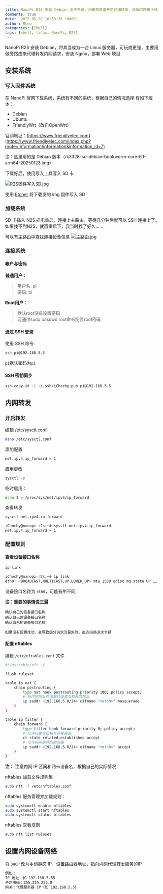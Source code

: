 ```yaml
---
title: NanoPi R2S 安装 Debian 固件系统，用做旁路由开启网络转发，决解内网络卡顿
comments: true
date:  2025-05-28 10:33:36 +0800
author: MLeo
categories: [Shell] 
tags: [shell, linux, NanoPi, R2S]
---
```


NanoPi R2S 安装 Debian，将其当成为一台 Linux 服务器，可玩成更强，主要用做旁路由来代理转发内网请求，安装 Nginx，部署 Web 项目

## 安装系统
### 写入固件系统
在 NanoPi 官网下载系统，系统有不同的系统，根据自己的情况选择
有如下版本：
- Debian
- Ubuntu
- FriendlyWrt（改自OpenWrt）

官网地址：[https://www.friendlyelec.com](https://www.friendlyelec.com/index.php?route=information/information&information_id=7)

注：这里用的是 Debian 版本（rk3328-sd-debian-bookworm-core-6.1-arm64-20250123.img）

下载好后，使用写入工具写入 SD 卡

![R2S固件写入SD.jpg](https://image.ichochy.com/R2S固件写入SD.jpg)

使用 [Etcher](https://etcher.balena.io/#download-etcher) 将下载发的 img 固件写入 SD  

### 加载系统
SD 卡插入 N2S 插电重启，连接上主路由，等待几分钟后就可以 SSH 连接上了。  
如果找不到N2S，就再重启下，我当时找了好久……

可以有主路由中查找连接设备信息
![主路由.jpg](https://image.ichochy.com/主路由.jpg)

### 连接系统

#### 帐户与密码
**普通用户：**  
>    用户名: pi  
>    密码: pi  

**Root用户：**  
>    默认root没有设置密码  
>    可通过sudo passwd root命令配置root密码

#### 通过 SSH 登录

使用 SSH 命令:
```bash
ssh pi@192.168.5.5
```

`pi`默认密码为`pi`

#### SSH 密钥同步

```bash
ssh-copy-id -i ~/.ssh/iChochy.pub pi@192.168.5.5
```



## 内网转发

### 开启转发
编辑 /etc/sysctl.conf，
```bash
nano /etc/sysctl.conf
```
添加配置
```bash
net.ipv4.ip_forward = 1
```
应用更改
```bash 
sysctl -p 
```
临时启用：
```bash
echo 1 > /proc/sys/net/ipv4/ip_forward
```
查看转发
```bash
sysctl net.ipv4.ip_forward
```
```bash
iChochy@nanopi-r2s:~# sysctl net.ipv4.ip_forward
net.ipv4.ip_forward = 1
```

### 配置规则
#### 查看设备接口名称
```bash
ip link
```
```bash
iChochy@nanopi-r2s:~# ip link
eth0: <BROADCAST,MULTICAST,UP,LOWER_UP> mtu 1500 qdisc mq state UP ……

```
设备接口名称为 `eth0`，可能有所不同 

**注：重要的事情说三遍**
```
确认自己的设备接口名称
确认自己的设备接口名称
确认自己的设备接口名称

如果没有设置成功，会导致部分请求流量失败，直连网络请求卡顿
```
#### 配置 nftables
编辑 `/etc/nftables.conf` 文件

```bash
#!/usr/sbin/nft -f

flush ruleset

table ip nat {
    chain postrouting {
        type nat hook postrouting priority 100; policy accept;
        # 将内网地址的流量伪装成本机外网地址
        ip saddr <192.168.5.0/24> oifname "<eth0>" masquerade
    }
}

table ip filter {
    chain forward {
        type filter hook forward priority 0; policy accept;
        # 允许已建立和相关连接通过
        ct state related,established accept
        # 允许内网到外网的流量
        ip saddr <192.168.5.0/24> oifname "<eth0>" accept
    }
}

```

**注：** 注意内网 IP 区间和网卡设备名，根据自己的实际情况

nftables 加载文件规则集
```bash
sudo nft -f /etc/nftables.conf
```

nftables 服务管理并加载规则：
```bash
sudo systemctl enable nftables
sudo systemctl start nftables
sudo systemctl status nftables
```
nftables 查看规则 
```bash
sudo nft list ruleset
```

## 设置内网设备网络
将 `DHCP` 改为手动静态 IP，设置路由器地址，指向内网代理转发服务的IP
```bash
例如：
IP 地址：如 192.168.5.55
子网掩码：255.255.255.0
网关：代理服务器 IP（如 192.168.5.5）
```


